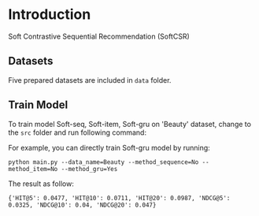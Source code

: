 # Introduction
Soft Contrastive Sequential Recommendation (SoftCSR)

## Datasets

Five prepared datasets are included in `data` folder.

## Train Model

To train model Soft-seq, Soft-item, Soft-gru on 'Beauty' dataset, change to the `src` folder and run following command: 

For example, you can directly train Soft-gru model by running:

```
python main.py --data_name=Beauty --method_sequence=No --method_item=No --method_gru=Yes
```

The result as follow:

```
{'HIT@5': 0.0477, 'HIT@10': 0.0711, 'HIT@20': 0.0987, 'NDCG@5': 0.0325, 'NDCG@10': 0.04, 'NDCG@20': 0.047}
```

